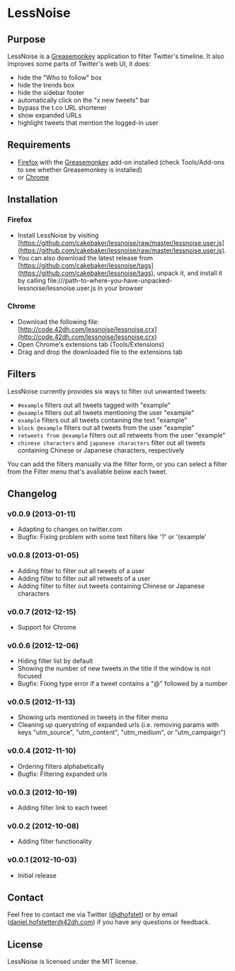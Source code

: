 # LessNoise

## Purpose

LessNoise is a [Greasemonkey](http://www.greasespot.net/) application to filter Twitter's timeline. It also improves some parts of Twitter's web UI, it does:

* hide the "Who to follow" box
* hide the trends box
* hide the sidebar footer
* automatically click on the "x new tweets" bar
* bypass the t.co URL shortener
* show expanded URLs
* highlight tweets that mention the logged-in user

## Requirements

* [Firefox](http://www.mozilla.org/en-US/firefox/new/) with the [Greasemonkey](http://www.greasespot.net/) add-on installed (check Tools/Add-ons to see whether Greasemonkey is installed)
* or [Chrome](http://www.chromium.org/)

## Installation

### Firefox

* Install LessNoise by visiting [https://github.com/cakebaker/lessnoise/raw/master/lessnoise.user.js](https://github.com/cakebaker/lessnoise/raw/master/lessnoise.user.js).
* You can also download the latest release from [https://github.com/cakebaker/lessnoise/tags](https://github.com/cakebaker/lessnoise/tags), unpack it, and install it by calling file:///path-to-where-you-have-unpacked-lessnoise/lessnoise.user.js in your browser

### Chrome

* Download the following file: [http://code.42dh.com/lessnoise/lessnoise.crx](http://code.42dh.com/lessnoise/lessnoise.crx)
* Open Chrome's extensions tab (Tools/Extensions)
* Drag and drop the downloaded file to the extensions tab

## Filters

LessNoise currently provides six ways to filter out unwanted tweets:

* `#example` filters out all tweets tagged with "example"
* `@example` filters out all tweets mentioning the user "example"
* `example` filters out all tweets containing the text "example"
* `block @example` filters out all tweets from the user "example"
* `retweets from @example` filters out all retweets from the user "example"
* `chinese characters` and `japanese characters` filter out all tweets containing Chinese or Japanese characters, respectively

You can add the filters manually via the filter form, or you can select a filter from the Filter menu that's available below each tweet.

## Changelog

### v0.0.9 (2013-01-11)

* Adapting to changes on twitter.com
* Bugfix: Fixing problem with some text filters like '?' or '(example'

### v0.0.8 (2013-01-05)

* Adding filter to filter out all tweets of a user
* Adding filter to filter out all retweets of a user
* Adding filter to filter out tweets containing Chinese or Japanese characters

### v0.0.7 (2012-12-15)

* Support for Chrome

### v0.0.6 (2012-12-06)

* Hiding filter list by default
* Showing the number of new tweets in the title if the window is not focused
* Bugfix: Fixing type error if a tweet contains a "@" followed by a number

### v0.0.5 (2012-11-13)

* Showing urls mentioned in tweets in the filter menu
* Cleaning up querystring of expanded urls (i.e. removing params with keys "utm_source", "utm_content", "utm_medium", or "utm_campaign")

### v0.0.4 (2012-11-10)

* Ordering filters alphabetically
* Bugfix: Filtering expanded urls

### v0.0.3 (2012-10-19)

* Adding filter link to each tweet

### v0.0.2 (2012-10-08)

* Adding filter functionality

### v0.0.1 (2012-10-03)

* Initial release

## Contact

Feel free to contact me via Twitter ([@dhofstet](https://twitter.com/dhofstet)) or by email (daniel.hofstetter@42dh.com) if you have any questions or feedback.

## License

LessNoise is licensed under the MIT license.
